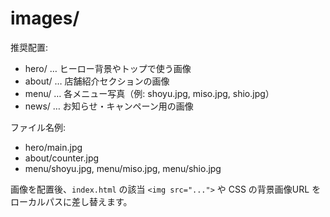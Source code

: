 # images/

推奨配置:

- hero/ … ヒーロー背景やトップで使う画像
- about/ … 店舗紹介セクションの画像
- menu/ … 各メニュー写真（例: shoyu.jpg, miso.jpg, shio.jpg）
- news/ … お知らせ・キャンペーン用の画像

ファイル名例:
- hero/main.jpg
- about/counter.jpg
- menu/shoyu.jpg, menu/miso.jpg, menu/shio.jpg

画像を配置後、`index.html` の該当 `<img src="...">` や CSS の背景画像URL をローカルパスに差し替えます。
